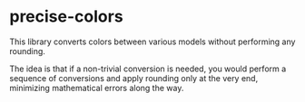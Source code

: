 # precise-colors

This library converts colors between various models without performing any rounding.

The idea is that if a non-trivial conversion is needed, you would perform a sequence of conversions and apply rounding only at the very end, minimizing mathematical errors along the way.